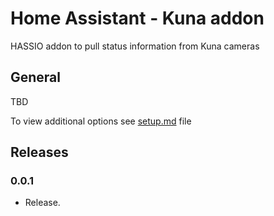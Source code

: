 # Home Assistant - Kuna addon

HASSIO addon to pull status information from Kuna cameras

## General

TBD

To view additional options see [setup.md](https://github.com/hitchris/hassio-addons/blob/master/kuna/setup.md) file

## Releases

### 0.0.1

- Release.